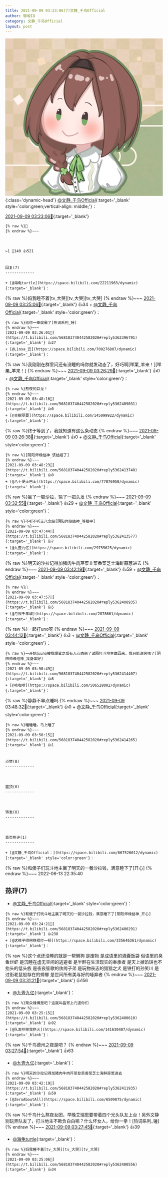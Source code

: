```yaml
---
title: 2021-09-09 03:23:06(7)文静_千鸟Official
author: 御坂IO
category: 文静_千鸟Official
layout: post
---
```


![img](/images/ac7482ed1b9a7f203dc68c0c4a77c488a27b108a.jpg){:class='dynamic-head'}
[@文静_千鸟Official](https://space.bilibili.com/667526012/dynamic){:target='_blank' style='color:green;vertical-align: middle;'}：

[2021-09-09 03:23:06🔗](https://t.bilibili.com/568183740442582020){:target='_blank'}

~~~
{% raw %}👀
{% endraw %}~~~



↪️1 💬149 👍521


回复(7)
-------------

+ [@海龟turtle](https://space.bilibili.com/22211963/dynamic){:target='_blank'}：
~~~
{% raw %}妈我睡不着[tv_大哭][tv_大哭][tv_大哭]
{% endraw %}~~~
[2021-09-09 03:25:06🔗](https://t.bilibili.com/568183740442582020#reply5362400556){:target='_blank'} 👍34
    + [@文静_千鸟Official](https://space.bilibili.com/667526012/dynamic){:target='_blank' style='color:green'}：
~~~
{% raw %}给你一拳就晕了[热词系列_锤]
{% endraw %}~~~
[2021-09-09 03:26:01🔗](https://t.bilibili.com/568183740442582020#reply5362396791){:target='_blank'} 👍27
+ [@L1nsa_云](https://space.bilibili.com/700276807/dynamic){:target='_blank'}：
~~~
{% raw %}我刚刚在群里问还有没睡的吗你就发动态了，好巧啊[咩栗_羊来！][咩栗_羊来！]
{% endraw %}~~~
[2021-09-09 03:26:29🔗](https://t.bilibili.com/568183740442582020#reply5362401050){:target='_blank'} 👍0
    + [@文静_千鸟Official](https://space.bilibili.com/667526012/dynamic){:target='_blank' style='color:green'}：
~~~
{% raw %}熬夜的巨龙！
{% endraw %}~~~
[2021-09-09 03:48:16🔗](https://t.bilibili.com/568183740442582020#reply5362409031){:target='_blank'} 👍0
+ [@青樹翠蔓](https://space.bilibili.com/145099922/dynamic){:target='_blank'}：
~~~
{% raw %}终于等到了，我就知道有这么条动态
{% endraw %}~~~
[2021-09-09 03:26:38🔗](https://t.bilibili.com/568183740442582020#reply5362401100){:target='_blank'} 👍0
    + [@文静_千鸟Official](https://space.bilibili.com/667526012/dynamic){:target='_blank' style='color:green'}：
~~~
{% raw %}[阴阳师缘结神_该结婚了]
{% endraw %}~~~
[2021-09-09 03:48:23🔗](https://t.bilibili.com/568183740442582020#reply5362413740){:target='_blank'} 👍0
+ [@八十便士巴士](https://space.bilibili.com/77076950/dynamic){:target='_blank'}：
~~~
{% raw %}赢了一顿沙拉，输了一把头发
{% endraw %}~~~
[2021-09-09 03:32:55🔗](https://t.bilibili.com/568183740442582020#reply5362403317){:target='_blank'} 👍29
    + [@文静_千鸟Official](https://space.bilibili.com/667526012/dynamic){:target='_blank' style='color:green'}：
~~~
{% raw %}不听不听王八念经[阴阳师缘结神_等粮中]
{% endraw %}~~~
[2021-09-09 03:47:44🔗](https://t.bilibili.com/568183740442582020#reply5362413577){:target='_blank'} 👍7
+ [@九壹九亿](https://space.bilibili.com/29755625/dynamic){:target='_blank'}：
~~~
{% raw %}明天的沙拉记得加猪肉牛肉芹菜韭菜香菜芝士海鲜蒜葱进去
{% endraw %}~~~
[2021-09-09 03:42:19🔗](https://t.bilibili.com/568183740442582020#reply5362411935){:target='_blank'} 👍59
    + [@文静_千鸟Official](https://space.bilibili.com/667526012/dynamic){:target='_blank' style='color:green'}：
~~~
{% raw %}💢
{% endraw %}~~~
[2021-09-09 03:47:57🔗](https://t.bilibili.com/568183740442582020#reply5362408935){:target='_blank'} 👍5
+ [@月照千年城](https://space.bilibili.com/2878661/dynamic){:target='_blank'}：
~~~
{% raw %}一起打uno呀
{% endraw %}~~~
[2021-09-09 03:44:12🔗](https://t.bilibili.com/568183740442582020#reply5362412479){:target='_blank'} 👍3
    + [@文静_千鸟Official](https://space.bilibili.com/667526012/dynamic){:target='_blank' style='color:green'}：
~~~
{% raw %}一开始玩uno被我爆鲨之后有人心态崩了试图打斗地主赢回来，我只能说笑嘻了[阴阳师缘结神_我身体好]
{% endraw %}~~~
[2021-09-09 03:50:49🔗](https://t.bilibili.com/568183740442582020#reply5362414407){:target='_blank'} 👍8
+ [@啖咖啡](https://space.bilibili.com/506528002/dynamic){:target='_blank'}：
~~~
{% raw %}静静不早点睡吗
{% endraw %}~~~
[2021-09-09 03:48:32🔗](https://t.bilibili.com/568183740442582020#reply5362418511){:target='_blank'} 👍0
    + [@文静_千鸟Official](https://space.bilibili.com/667526012/dynamic){:target='_blank' style='color:green'}：
~~~
{% raw %}睡睡睡，马上睡了
{% endraw %}~~~
[2021-09-09 03:50:15🔗](https://t.bilibili.com/568183740442582020#reply5362414265){:target='_blank'} 👍1


点赞(0)
-------------



置顶(0)
-------------



转发(0)
-------------



首页热评(1)
-------------

+ [@文静_千鸟Official：](https://space.bilibili.com/667526012/dynamic){:target='_blank' style='color:green'}：
~~~
{% raw %}和傻子们玩斗地主赢了明天的一餐沙拉钱，满意睡下了[开心]
{% endraw %}~~~
2022-06-13 22:35:40


热评(7)
-------------

+ [@文静_千鸟Official](https://space.bilibili.com/667526012/dynamic){:target='_blank' style='color:green'}：
~~~
{% raw %}和傻子们玩斗地主赢了明天的一餐沙拉钱，满意睡下了[阴阳师缘结神_开心]
{% endraw %}~~~
[2021-09-09 03:24:21🔗](https://t.bilibili.com/568183740442582020#reply5362400291){:target='_blank'} 👍238
+ [@这孩子得用铁棍打一顿](https://space.bilibili.com/335646361/dynamic){:target='_blank'}：
~~~
{% raw %}这个点还没睡的就是一帮懒狗 是废物 是成语里的酒囊饭袋 俗语里的臭鱼烂虾 是沉睡在虚无空间的逃避者 是半醉在生活现实的奉承者 是天上掉馅饼也不抬头的低头族 是夜夜笙歌的纨绔子弟 是玩物丧志的狺狺之犬 是铁打的孙笑川 是过街老鼠般存在的蟑螂 是世间所有美与好的唾弃者
{% endraw %}~~~
[2021-09-09 03:31:21🔗](https://t.bilibili.com/568183740442582020#reply5362398651){:target='_blank'} 👍156
+ [@九壹九亿](https://space.bilibili.com/29755625/dynamic){:target='_blank'}：
~~~
{% raw %}聚众赌博是吧？这就叫晶哥上门逮你们
{% endraw %}~~~
[2021-09-09 03:25:15🔗](https://t.bilibili.com/568183740442582020#reply5362400610){:target='_blank'} 👍92
+ [@队友吵架我拱火](https://space.bilibili.com/141630407/dynamic){:target='_blank'}：
~~~
{% raw %}千鸟德州之夜是吧？
{% endraw %}~~~
[2021-09-09 03:27:54🔗](https://t.bilibili.com/568183740442582020#reply5362392672){:target='_blank'} 👍63
+ [@九壹九亿](https://space.bilibili.com/29755625/dynamic){:target='_blank'}：
~~~
{% raw %}明天的沙拉记得加猪肉牛肉芹菜韭菜香菜芝士海鲜蒜葱进去
{% endraw %}~~~
[2021-09-09 03:42:19🔗](https://t.bilibili.com/568183740442582020#reply5362411935){:target='_blank'} 👍59
+ [@ZeroAboutAll](https://space.bilibili.com/6509875/dynamic){:target='_blank'}：
~~~
{% raw %}千鸟什么熬夜女团，早晚艾瑞思要带着四个光头队友上台！另外文静别玩弄队友了，打斗地主不欺负白白嘛？什么坏女人，给你一拳！[热词系列_锤]
{% endraw %}~~~
[2021-09-09 03:27:45🔗](https://t.bilibili.com/568183740442582020#reply5362397360){:target='_blank'} 👍39
+ [@海龟turtle](https://space.bilibili.com/22211963/dynamic){:target='_blank'}：
~~~
{% raw %}妈我睡不着[tv_大哭][tv_大哭][tv_大哭]
{% endraw %}~~~
[2021-09-09 03:25:06🔗](https://t.bilibili.com/568183740442582020#reply5362400556){:target='_blank'} 👍34


